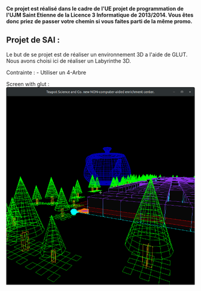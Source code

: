 __Ce projet est réalisé dans le cadre de l'UE projet de programmation de l'UJM Saint Etienne de la Licence 3 Informatique
de 2013/2014. Vous êtes donc priez de passer votre chemin si vous faites parti de la même promo.__

Projet de SAI :
----

Le but de se projet est de réaliser un environnement 3D a l'aide de GLUT.
Nous avons choisi ici de réaliser un Labyrinthe 3D.

Contrainte : 
	- Utiliser un 4-Arbre

Screen with glut : 
![GLUT](image.png)
